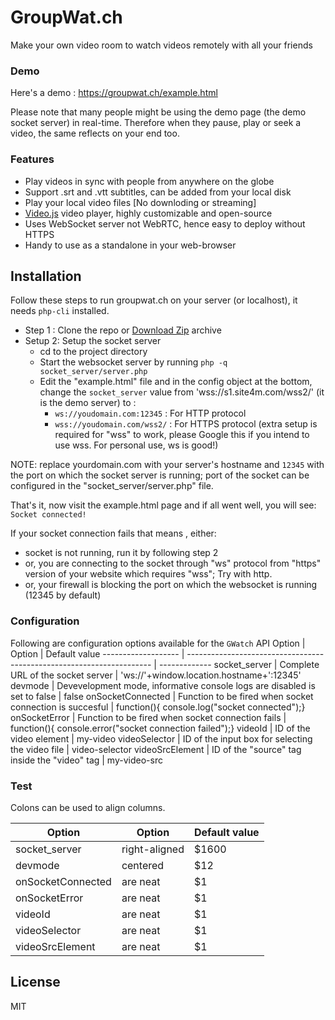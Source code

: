 # GroupWat.ch
Make your own video room to watch videos remotely with all your friends
### Demo
Here's a demo : <https://groupwat.ch/example.html>

Please note that many people might be using the demo page (the demo socket server) in real-time. Therefore when they pause, play or seek a video, the same reflects on your end too.

### Features

- Play videos  in sync with people from anywhere on the globe
- Support .srt and .vtt subtitles, can be added from your local disk
- Play your local video files [No downloding or streaming]
- [Video.js](https://github.com/videojs/video.js) video player, highly customizable and open-source 
- Uses WebSocket server  not WebRTC, hence easy to deploy without HTTPS
- Handy to use as a standalone in your web-browser

## Installation
Follow these steps to run groupwat.ch on your server (or localhost), it needs `php-cli` installed.

- Step 1 : Clone the repo or [Download Zip](https://github.com/hack4mer/groupwat.ch/archive/master.zip) archive
- Setup 2: Setup the socket server
    - cd to the project directory  
    -  Start the websocket server by running `php -q socket_server/server.php`
    - Edit the "example.html" file and in the config object at the bottom, change the     `socket_server` value from 'wss://s1.site4m.com/wss2/' (it is the demo server) to :
        - `ws://youdomain.com:12345` : For HTTP protocol
        - `wss://youdomain.com/wss2/` : For HTTPS protocol  (extra setup is required for "wss" to work, please Google this if you intend to use wss. For personal use, ws is good!)

NOTE: replace yourdomain.com with your server's hostname and `12345` with the port on which the socket server is running; port of the socket can be configured in the "socket_server/server.php" file.

That's it, now visit the example.html page and if all went well, you will see: 
`Socket connected!` 

If your socket connection fails that means , either:
- socket is not running, run it by following step 2
- or, you are connecting to the socket through "ws" protocol from "https" version of your website which requires "wss"; Try with http.
- or,  your firewall is blocking the port on which the websocket is running (12345 by default)

 
### Configuration
Following are configuration options available for the `GWatch` API
Option  			| Option 															| Default value
------------------- | --------------------------------------------------------------------- | -------------
socket_server       | Complete URL of the socket server   									| 'ws://'+window.location.hostname+':12345'
devmode             | Devevelopment mode, informative console logs are disabled is set to false | false
onSocketConnected   | Function to be fired when socket connection is succesful 				| function(){ console.log("socket connected");}
onSocketError       | Function to be fired when socket connection fails 					| function(){ console.error("socket connection failed");}
videoId             |  ID of the video element 												| my-video
videoSelector       | ID of the input box for selecting the video file 						| video-selector
videoSrcElement     | ID of the "source" tag inside the "video" tag 						| my-video-src

### Test

Colons can be used to align columns.

| Option        | Option        | Default value  |
| ------------- | ------------- | ----- |
| socket_server      | right-aligned | $1600 |
| devmode      | centered      |   $12 |
| onSocketConnected | are neat      |    $1 |
| onSocketError | are neat      |    $1 |
| videoId | are neat      |    $1 |
| videoSelector | are neat      |    $1 |
| videoSrcElement | are neat      |    $1 |



License
----

MIT